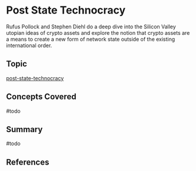 # Post State Technocracy

Rufus Pollock and Stephen Diehl do a deep dive into the Silicon Valley utopian ideas of crypto assets and explore the notion that crypto assets are a means to create a new form of network state outside of the existing international order.

## Topic
[post-state-technocracy](../concepts/ideologies/post-state-technocracy.md)

## Concepts Covered

#todo

## Summary
#todo 

## References